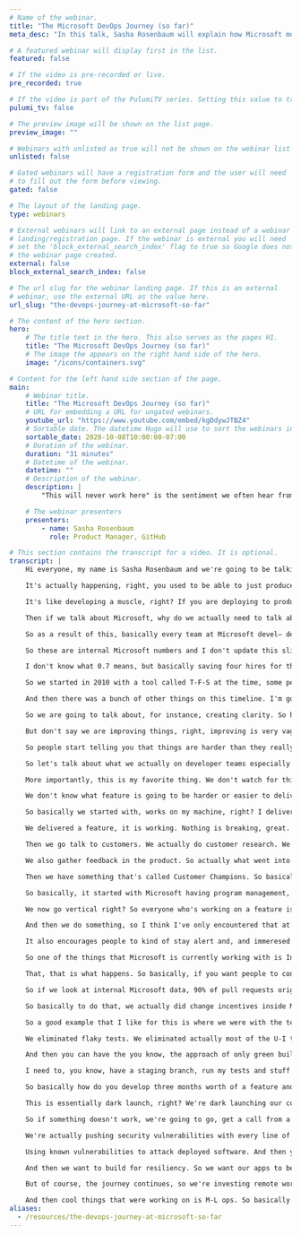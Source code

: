 ```yaml
---
# Name of the webinar.
title: "The Microsoft DevOps Journey (so far)"
meta_desc: "In this talk, Sasha Rosenbaum will explain how Microsoft moved from the 3-year waterfall software delivery cycle to deploying multiple times a day!"

# A featured webinar will display first in the list.
featured: false

# If the video is pre-recorded or live.
pre_recorded: true

# If the video is part of the PulumiTV series. Setting this value to true will list the video in the "PulumiTV" section.
pulumi_tv: false

# The preview image will be shown on the list page.
preview_image: ""

# Webinars with unlisted as true will not be shown on the webinar list
unlisted: false

# Gated webinars will have a registration form and the user will need
# to fill out the form before viewing.
gated: false

# The layout of the landing page.
type: webinars

# External webinars will link to an external page instead of a webinar
# landing/registration page. If the webinar is external you will need
# set the 'block_external_search_index' flag to true so Google does not index
# the webinar page created.
external: false
block_external_search_index: false

# The url slug for the webinar landing page. If this is an external
# webinar, use the external URL as the value here.
url_slug: "the-devops-journey-at-microsoft-so-far"

# The content of the hero section.
hero:
    # The title text in the hero. This also serves as the pages H1.
    title: "The Microsoft DevOps Journey (so far)"
    # The image the appears on the right hand side of the hero.
    image: "/icons/containers.svg"

# Content for the left hand side section of the page.
main:
    # Webinar title.
    title: "The Microsoft DevOps Journey (so far)"
    # URL for embedding a URL for ungated webinars.
    youtube_url: "https://www.youtube.com/embed/kgDdywJTBZ4"
    # Sortable date. The datetime Hugo will use to sort the webinars in date order.
    sortable_date: 2020-10-08T10:00:00-07:00
    # Duration of the webinar.
    duration: "31 minutes"
    # Datetime of the webinar.
    datetime: ""
    # Description of the webinar.
    description: |
        "This will never work here" is the sentiment we often hear from companies just starting their DevOps transformation. The good news is that change is possible. In this talk, Sasha will explain how Microsoft moved from the 3-year waterfall software delivery cycle to deploying multiple times a day! Using the example of the live engineering environment for Azure DevOps Services, Sasha will walk through the process of updating older systems, transforming the automated tests, implementing CI/CD, and the major cultural changes that were needed to make it all possible.

    # The webinar presenters
    presenters:
        - name: Sasha Rosenbaum
          role: Product Manager, GitHub

# This section contains the transcript for a video. It is optional.
transcript: |
    Hi everyone, my name is Sasha Rosenbaum and we're going to be talking about the Microsoft DevOps Journey So Far today. Before we get started, let me just introduce myself. So I started my career as a developer. Then I did a stint in ops. I was an architect for Microsoft for a number of years and then now I'm a product manager for GitHub. And that's how I'm wearing a GitHub t-shirt—, t-shirt today and talking to you about Microsoft dev-ops starting So let's talk about why we actually need dev-ops. Well, you know how every company in the world is a software company today and this is not just a cliche.

    It's actually happening, right, you used to be able to just produce car tires and just you know not have any digital presence and be okay. But today if you don't have a website, a mobile app and something that is very good user experience and stuff like that, you're going to be disrupted by someone who does, right? But then when we move into software and every big enterprise in the world moves into building software, they discover that hey there's this paradox, right? We can either deliver something quickly or we can deliver it reliably or at least that's what we used to think, right? So we said we can't have both quality and speed at the same time, but actually if we look at the dev-ops research, that we've collected numbers for a number of years now, then we see that companies that move fast are actually the companies that also perform better.

    It's like developing a muscle, right? If you are deploying to production every day, you're actually going to get really, really good at it, versus a situation in which you're deploying to production and every six months or even every year right, and that's a really, really traumatic event and lots of people have to work really hard on that. So if we look at the numbers, we see that a deployment frequency is closely correlated with actually having lower percentage of failure on change and faster times for recovery. So all of the good things that come from continuous integration, continuous delivery and in general like dev-ops practices.

    Then if we talk about Microsoft, why do we actually need to talk about transformation? I mean Microsoft was doing pretty well, right? Microsoft was one of the only companies that’s been on a top market cap list of S&P 500 for the last 40 years, that's insane, right? So why did we need to transform this? Well, this comic is drawn by someone who used to actually work at Microsoft and it looks uncannily true for many companies but also looks true for anyone who worked at Microsoft a few years ago, right? This is what it used to look like. All these orgs actually kind of were out everyone for themselves, right, and people didn't trust each other and didn’t want to rely on each other's sort of tools. But, because if my bonus is sort of tied up in your team's performance, then you can just you know go away and not work on my goals and then my bonus gets affected.

    So as a result of this, basically every team at Microsoft devel— developed their own deployment structure and their own testing framework and everybody was kind of working on their own things. And this was lots and lots of duplicated work, and that was a problem for a lot of people, and so when Satya Nadella took over, one of the things that he said was hey, I would give up working on features any day to just, so we can work on the tools that produce our own productivity. And that's I think an advantage that comes from having a C-E-O with an engineering background, that he understood that shiny bells and whistles of features are only great as long as your software is reliable, as long as your productivity doesn't suffer.

    So these are internal Microsoft numbers and I don't update this slide that often. So this I think is February 2020, but when you deploy to somewhere in the world, internally at Microsoft, roughly 82,000 times a day and we have roughly 110,000 Engineers using our own what's called 1-E-S One Engineering System including like a Azure dev-ops and our own repos and stuff like that, right? So now we're learning from our own experience. Right? Every engineer at Microsoft is testing your own software, which is a great, great advantage that we can have. And so if we talk about productivity if we take just a swag number, right, 110,000 engineers are using Microsoft One Engineering System. So saving one second a day is saving 3.7 people.

    I don't know what 0.7 means, but basically saving four hires for the entire company. If we save one minute a day on these tools, then we can talk about 163 people that we just added to Microsoft. And if we save one hour a day for everybody at Microsoft, then we are talking about almost $3-billion a year. And these are not the numbers that we use to incentivize engineers. That's a very bad idea. What's a good idea is if you show up to your leadership meeting with these numbers then really people started buying into hey, it's not just about the features. It's not just about, you know, delivering the latest shiny thing, but also working on our own productivity and better delivery. So I'm going to just really, briefly show you a timeline.

    So we started in 2010 with a tool called T-F-S at the time, some people still use it today and it's shipped on D-V-Ds at the time, right, and it took us about two years to get to the first version of that D-V-D that even worked, okay? Because we started with like it works on my machine, and like okay, barely passed the test, and then compile them and ship, right? And then you needed to hire a consultant to get to even install the T-F-S server because it just wouldn't work out of the box. And then we basically made a major, major transformation from this and we ran into life-size services, right? We went into software as a service with V-S-T-S in 2012 and we started providing that tool as a service in the cloud and that meant that we had to learn a completely new muscle, right? We had to learn how to actually actually run the service for customers not just ship a D-V-D and then not worry about that.

    And then there was a bunch of other things on this timeline. I'm going to go deeply into much of them. But we switched Windows development to Git, to Distributed Version Control instead of T-F-V-C, which was a major kind of crazy thing. We joined the Linux Foundation, which again sounds crazy to a lot of people still. And in 2018, Microsoft acquired GitHub which is how I'm here. But yes, we have, we're roughly Sprint 177 right now, and we have about 25,000 engineers working for Microsoft and Microsoft payroll contributing to open-source projects, which is a crazy thing for a company like Microsoft that used to say that open-source is cancer. But okay, let's go into how we actually made this happen because it's not an easy transformation.

    So we are going to talk about, for instance, creating clarity. So how do you actually align on your goals in your organization? Well, so this book comes from John Doerr, he talks a lot about Google actually, but so basically O-K-Rs are all the rage today and what O-K-R is objective and key results. So you start with an objective, which is like grow a strong customer— happy customer base, right? So you define what your goal really is and then you go into key results which are, so typical key results, typical good key results, are something that you can measure, right? So you have to be able to attach a number to it and that has to be a sort of objective number as objective as you can get it. So something like net promoter score, customer satisfaction, or queue time or something like that.

    But don't say we are improving things, right, improving is very vague and you can't really measure that. And so if we're talking about like measuring results, not activity, so for instance, measuring activity is we are— we've have published, you know, we delivered five new features this month okay. Well you delivered features, is anyone using them? Right? So a better metric is our customers are happy with the features. Now, you have to ask yourself how you measure that customers are happy, but that's a conversation that we're going to go into a little bit. And then another thing is, there's committed K-Rs and there's aspirational K-Rs. So, when you say that everyone is committed to delivering everything 100% people start sand-bagging, right, because I want to be committed to delivering every single aspirational goal that our organization has, because I don't want to lose my performance indicators and stuff like that.

    So people start telling you that things are harder than they really are. So basically, but at the same time, you do have some committed K-Rs, because let's say my site reliability is a committed K-R, I strive to 100% availability. Maybe I won't hit that, but I definitely need to strive to that every single day. Right? So we have aspirational K-Rs that you can deliver some part of it and you want to strive for bigger kind of half-stretch goals and we have some committed K-Rs which are we must deliver this. And we also have this product alignment. So it's kind of starts at the top and then goes into server, and then service, and then it goes into teams, and then sometimes even into individual K-Rs. So basically you have leadership responsible for the big picture, right, a strategic goal is that Microsoft delivers X, Y, and Z, but you have teams responsible for particular details, right? So the leadership doesn't micro-manage every single team delivery.

    So let's talk about what we actually on developer teams especially measure, right? So we measure usage, so customer engagement, customer satisfaction, customer churn. How many people dropped off, right, how many people are using the feature? Then we measure time to build, self test, deploy, and stuff like that that pertains to C-I-C-D and we measure lifetime health, so like time to communicate an incident, detect, mitigate and stuff like that, S-L-A per customer, because sometimes you can be overall performing really well, but your particular customers can be suffering and you want to look at S-L-A per customer not just S-L-A in general.

    More importantly, this is my favorite thing. We don't watch for things. Some things are very bad indicators. So we don't watch if you met your original estimate, right? It doesn't matter and you again don't want people to start sand-bagging you on this. This is why we don't look at team burndown and team velocity at capacity, right? These numbers are not that important. And if you say velocity is very important and people then are going to start estimating things differently. So we look at things that we have completed not at how long it took us to complete it because we're not oracles we can't predict the future.

    We don't know what feature is going to be harder or easier to deliver. We don't look at lines of code, my favorite one, right, is lines of code. We don't measure productivity. We also don't look at number of bugs found, right? It's a bad metric because then people start finding all sorts of bugs and it does nothing for your actual customer satisfaction. But you know, you have a lot of bug-hunting going on. So we are customer obsessed. So all these metrics if you notice on previous slide actually come from talking to customers and looking at what customers really want. So basically the evolution of done at Microsoft went through these like very and I think this happens in a lot of companies. I think this is relevant for a lot of people.

    So basically we started with, works on my machine, right? I delivered the feature when it compiles and works on my machine. That's not a very good definition of done. So we got into okay, it merged into development branch, right? So we have a development branch and it actually merged into there which means it works with some other code from some other people. A little bit better. Then it went, okay, it merged into a main branch. So that's even better right, we are getting closer to trunk-based development and all the good things. Then it passes all the tests. So that's great. Right? It's kind of like, okay, we're there, right? We're done. Well, of course not, there's also some other stages. So live in production, then basically we thought we arrived right? Live in production.

    We delivered a feature, it is working. Nothing is breaking, great. But there's one more stage to this which is actually more important, which is live in production and customers are happy with it. So basically it is only delivered when your customers are happy with it and you have to have ways to estimate if your customers are happy with it. Otherwise, you just kind of working in your own engineering bunker and you don't really know what's happening in the outside world. So we used to actually say, okay, we know what our customers want and we are going to build it all by ourselves. Now, we do something that's called hypothesis driven development. So basically we go and we say, okay, so we think customers wants one X-Y-Z, right.

    Then we go talk to customers. We actually do customer research. We understand how to develop a feature, how to design it, but then once we deliver it, we actually look at customers, how many customers are using it, how many customers are happy with it? How many customers are recommending it to their friends and stuff like that? So basically all of that is a definition of done and I think that makes Microsoft products a lot better than they used to be. So, um, we also gather customer feedback. So this little bit of ways and sometimes are too many ways. But we basically gather stack overflow and M-S-D-N forums. I think that's been renamed from a  M-S-D-N now, I need to update the slide. But basically we are, um, gathering information from customers talking about our features.

    We also gather feedback in the product. So actually what went into these dialogues actually is estimating how much much to do so that it's not distracting and customers don't hate you for this. But you basically can report a bug even if you're in a free tier. You can make a suggestion, right, so you can measure customer experience in your own products. So if I just discovered a new feature and I hated it, I can tell Microsoft about it or if I love it I can tell Microsoft about it.

    Then we have something that's called Customer Champions. So basically we talk to our largest customers and we actually attach like an Engineering Champion to a customer, so that allows us to you know that situation that I talked about when most of your customers are happy, but some customer is not, especially for the largest customers, a big enterprise may not be in the same situation that our free to our customers are, so basically we want to have a person who talks to them, maybe on a monthly basis and actually finds out what their experience is like and can champion for them inside the organization, say hey, you know what? This and this enterprise is struggling with X or they really want to feature Y so please, please, please product team we need to work on this, right, so that allows us to keep in touch. And then also, okay, kind of switching gears here, and I'm going to talk about something that matters also, is the how we build our teams.

    So basically, it started with Microsoft having program management, development, and testing, right, and development and testing used to be different things. Right? We decided that it wasn't representative. So we basically switched it to everyone is a software engineer whether you write tests today or you write code today. You are software engineer. And then basically we have program management, S-R-E sort of discipline, and an engineering. And then the major change was actually combining all these teams into feature team. So instead of going horizontal, and so I work on the data and you work on the U-I, and if the customer is not happy with the U-I, it's your problem.

    We now go vertical right? So everyone who's working on a feature is in this vertical team and that we find increases the sense of ownership for everybody on the team, to working on the feature, right? And to actually delivering customer satisfaction. So every team has a you know, someone who's responsible for deploying it and someone is responsible for data, and someone's responsible for A-P-I, and someone's responsible for design, and stuff like that and maybe you don't get a full—, you know full-time designer on your team. Maybe you got one-fifth of their time, but actually designer is part of that feature and part of ownership of that feature to the customer, right? So again it increases the sense of ownership, and people are actually instead of blaming people in the other levels are just looking at how happy customers are with actually the feature they delivered.

    And then we do something, so I think I've only encountered that at Microsoft. I've never seen it anywhere else. Basically, we do something that's called yellow-sticky-notes exercises. So every now and again, usually not more often than once a year, but it kind of depends on what's going on. So every now and again we have this situation where product managers come in and they pitch their feature or their work-load to the team and engineers can go and switch teams and choose which team they're working on. So what we see is most of the engineers don't switch, it’s less than 20% people switching, but it encourages this sort of self-forming team and if I'm not interested in this and I want to learn some other technology or I want to work on some other problem, then I can switch.

    It also encourages people to kind of stay alert and, and immeresed in their work. So this is also something that I've seen at Microsoft that I haven't really seen in other places, which is people are encouraged to change jobs inside of Microsoft. You don't have to hide it from your manager that you're interviewing for another team because your manager will support you in taking a new direction because Microsoft understands that people are happy when they're challenged and so you don't want to stay in the same job for, you know, way too long. So you basically want to keep moving. So, okay, and then let's talk a little bit about how to collaborate on code. So open-source is this big thing that happened over the past, you know, I don't know few decades, and then basically open-source also influenced how we work inside our organization.

    So one of the things that Microsoft is currently working with is InnerSurce, so that's when you allow other people to change and contribute to the code that you are developing. So basically this, this funnel is more for open-source, but it works the same way for InnerSource, basically most of the people that consume your code will just consume your code, right? They will take your code and they will use it and you will never hear from them. Then a little bit of people contribute time. So they will log a bug or they will improve your documentation or something like that. Less people would contribute code so they will do a bug fix or develop a new test or do something like that. And then very, very small amount of people will actually own the project, right? So they will actually be part of your team. They will influence the direction even if they're on the outside. Often you end up hiring them.

    That, that is what happens. So basically, if you want people to contribute to your projects you need to do a few things. So you need to have a really good Read Me about what the project is about. You need to have a really good contributing M-D. So you describe how to get started right? Because if people show up and they don't know how to get started, they're not going to contribute, right? So you have to be very, very specific about how to work with your project. And then, you, it's also really useful to maintain a list of good first issues. So if someone shows up and they want to pick up and contribute they can actually pick up an issue that's been designated as something simple that they can learn and contribute very quickly.

    So if we look at internal Microsoft data, 90% of pull requests originate from the same team. But then we do have about 9% of pull requests originated from nearby teams and then 1% from very distant teams. So this is actually very cool because if you think about it, sometimes as an engineer, I am blocked by a different team, right? So I want a particular feature that another team is responsible for and they actually, it's not a priority for them so they don't actually, are not getting to delivering that. Well with pull request and approval process, I can actually go and contribute that feature and they can test my code make sure that it works, make sure that it's up to their standard, and actually go with it, right? And that enables me to unblock myself, by contributing to other people’s teams.

    So basically to do that, we actually did change incentives inside Microsoft. So instead of being rewarded on the sort of, only your personal contributions, we are now rewarding people on contributing to other people's success and leveraging other people's work, Right, so when your bonus depends on competition you're going to compete, but if your bonus depends on collaboration, you are more likely to collaborate. So the other thing, and again start a new topic a little bit, is iterating over pain. So this is a lesson for any dev-ops transformation ever, right? You start where it hurts the most and then you move slowly and you fix the most painful thing and then you pick up the next most painful thing and stuff like that.

    So a good example that I like for this is where we were with the test automation. So, Microsoft actually started with tests that, for, so for Azure DevOps product, the tests were running for 24 hours, actually a little bit more than 24 hours. So basically you couldn't release the service everyday because you couldn't even run the test everyday, right? It wouldn't complete in a day. So basically over time we moved to the situation where we actually have 85,000 tests running under seven minutes. This is a real screenshot. So usually when people see that, they're like, oh my God, how did you do that? Well, it took a long time. It took about three years to get to this state. So basically we didn't say okay, we're now going to work only on improving testing, right, because customers don't usually understand this, right? We basically took a little bit of time out of every sprint to improve the test.

    We eliminated flaky tests. We eliminated actually most of the U-I tests because they were very unreliable and they took a long time. And basically we switched it tiny bits over time. And so now we got to this and this is just actually just the tests that run on every pull request, right? So this is not even a full test suite, but it runs in under seven minutes. So basically one of the things that I highly recommend is using pull requests as a sort of gateway to production, right? So you can both review the code on pull request and you can run lots of automated tests on pull request. So basically before your code even makes it into the main branch, you know that you're verified the coding standards on that code and pull request is tremendously useful to that as a tool.

    And then you can have the you know, the approach of only green builds can make it a production. So this screenshot, everything is green, not everything is always green. But only the green builds actually make it to prod right? There's no such thing as oh the tests were red, but we push them anyway because they're flaky. Eliminate flaky tests, like this, sometimes worse than no test, right? So we want to make sure that all of our tests are 100% reliable and they're actually verifying the quality of our software. And then something that kind of goes hand in hand with all the deployment stuff is trunk-based development. So basically when I talk about how Microsoft developed on the main branch all the time, right, and everything goes into production all the time, people like oh my God, that's impossible, right? I can't do that. Like I need to have a development branch.

    I need to, you know, have a staging branch, run my tests and stuff like that. So I have a question to you. Do you test in production? Usually people, people get a heart attack and stuff. But the answer to this is if you've ever fixed a bug in production then you are testing production. Basically all the code that you're pushing all the time is getting tested by your users, which is not ideal right, you want to test being tested by testers? Or your code being tested by testers not by users.

    So basically how do you develop three months worth of a feature and push the production of the time? Well, I'm not ready with my code and how could I possibly do that? The answer to that is feature flags and feature flags are tremendously useful. So all of the code is deployed all the time, right, but you actually have control. So in Microsoft products and GitHub products, we have control on both sides. So basically the user can opt in your feature and also the team on the back-end can turn on the feature, right, so we can choose for instance to turn on the feature for a subset of users or stuff like that. Right? And so all the code is pushed all the time.

    This is essentially dark launch, right? We're dark launching our code all the time, which is way safer than developing something for three months and then pushing it to production for the first time, right, before is getting used, right? And then the other thing that we do is ring-based about deployment. So basically we start small and kind of roll through the data centers, into which we deploy stuff and so for us, we're lucky and we have internal users. Like I said 110,000 or so engineers at Microsoft working with our tools. So basically we have lots of our own testers.

    So if something doesn't work, we're going to go, get a call from a team next door saying like hey, you broke a feature, right? Not everyone is this lucky so if your not this lucky you need more elaborate testing. And more elaborate Q-A procedures, but we do push first to internal users and kind of have, we have a waiting period of 24 hours before that goes through the first external customers. Okay. So some more notes and this kind of abbreviated version of some of these, so secure the software supply chain. Security is really important and it's really hard. We have much more developers than software, than software security professionals. So we need to worry about the code we're pushing all the time. So one thing we know from software reports is that the more code we push the more security issues we actually introduce, right? So it's really we're not learning from mistakes.

    We're actually pushing security vulnerabilities with every line of code. So what you want is to automate this as much as possible because people don't like to talk about security, a lot of people don't understand security, right, and again, we can talk about security for another hour, but in general, you want to basically add security procedures into your pipeline as much as you can. Right? So you can have I-D security plug-ins. You can have threat modeling which involves real people discussing features, right? You can have pre-commit hooks and peer review on pull requests and stuff like that. Right? Dependency management is really, really important because most of the hacks today are actually done by vulnerability.

    Using known vulnerabilities to attack deployed software. And then you can have, you know infra as code actually is very helpful because if you can rotate your infrastructure, then you have no long-standing servers and when you have no long-standing servers, it's less likely that the hackers are going to be able to sort of camp in your infrastructure which happens actually a lot. So rotating your software, rotating your infra, rotating your keys as, as much as possible, right? And then of course you get all the way to the deployment and you have pen testing and all sorts of security controls. And again, no one wants to be the next headline right? I know sometimes security is, it seems like a pain but it is really important to invest in it.

    And then we want to build for resiliency. So we want our apps to be resilient and highly available, right, so again, we can talk for hours about S-L-As and S-L-Os and all that stuff. But basically we want to have a life side service that is available. all the time. We're in a very different predicament than we used to be a few years ago. And we actually want to make sure our customers have a good experience with that. So yeah, the point of this slide is being transparent with your customers. We've learned that actually communicating stuff to our customers about the incidents works better than trying to pretend they never happen. Okay, so I'm kind of getting at time so I'm not going to dive super into all this.

    But of course, the journey continues, so we're investing remote work now. So this is something that's not new to GitHub, but very new to Microsoft. Microsoft used to be co-located for the most part. And so now we are trying to work on empowering knowledge sharing between our teams. And one thing that I want to recommend is a book called Making Work Visible. So this is something that I think more important in remote world than it ever even was in person, because you can actually make sure that what people are working on is visible and so people understand the productivity and the work-load and the level of burnout on your teams.

    And then cool things that were working on is M-L ops. So basically M-L scientists are struggling with completely new and sometimes the same problems that developers were struggling with ten years ago. And so basically makes us working on releasing tools for making that workload easier. And a journey of a 1,000 miles starts with a single sprint. Dev-ops isn't magic, if Microsoft can do it you can too. So thank you so much. I'm @DivineOps on GitHub and on Twitter and I hope to see you soon.
aliases:
  - /resources/the-devops-journey-at-microsoft-so-far
---
```

